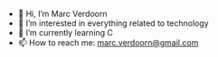 - 👋 Hi, I’m Marc Verdoorn
- 👀 I’m interested in everything related to technology
- 🌱 I’m currently learning C
- 📫 How to reach me: marc.verdoorn@gmail.com

<!---
marcverdoorn/marcverdoorn is a ✨ special ✨ repository because its `README.md` (this file) appears on your GitHub profile.
You can click the Preview link to take a look at your changes.
--->

